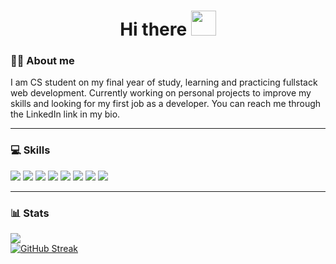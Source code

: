 <h1 align="center">Hi there <img src="https://camo.githubusercontent.com/e8e7b06ecf583bc040eb60e44eb5b8e0ecc5421320a92929ce21522dbc34c891/68747470733a2f2f6d656469612e67697068792e636f6d2f6d656469612f6876524a434c467a6361737252346961377a2f67697068792e676966" width="40" height="40" /></h1>
<h3>👨‍💻 About me</h3> 
I am CS student on my final year of study, learning and practicing fullstack web development. Currently working on personal projects to improve my skills and looking for my first job as a developer. You can reach me through the LinkedIn link in my bio.
<hr /> 
<h3>💻 Skills</h3> 
<div style="display: flex, justify-content: space-between">
<img src="https://img.shields.io/badge/JAVASCRIPT-282a35?style=for-the-badge&logo=javascript" />
 <img src="https://img.shields.io/badge/REACT-282a35?style=for-the-badge&logo=react" />
 <img src="https://img.shields.io/badge/REDUX-282a35?style=for-the-badge&logo=redux&logoColor=764ABC" />
 <img src="https://img.shields.io/badge/NODEJS-282a35?style=for-the-badge&logo=Node.js" />
 <img src="https://img.shields.io/badge/EXPRESS-282a35?style=for-the-badge&logo=express" />
 <img src="https://img.shields.io/badge/MONGODB-282a35?style=for-the-badge&logo=mongodb" />
 <img src="https://img.shields.io/badge/PHOTOSHOP-282a35?style=for-the-badge&logo=Adobe Photoshop" />
 <img src="https://img.shields.io/badge/illustrator-282a35?style=for-the-badge&logo=Adobe Illustrator" />
</div>
<hr />
<h3>📊 Stats</h3>
 
![](https://komarev.com/ghpvc/?username=nusretWazowski)
<br />
[![GitHub Streak](http://github-readme-streak-stats.herokuapp.com?user=nusretWazowski&theme=dark)](https://git.io/streak-stats)

